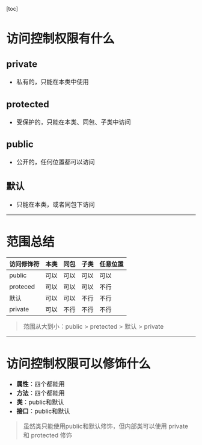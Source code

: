 [toc]
<font size=3>
# 访问控制权限有什么
## private
- 私有的，只能在本类中使用

## protected
- 受保护的，只能在本类、同包、子类中访问

## public
- 公开的，任何位置都可以访问

## 默认
- 只能在本类，或者同包下访问

---

# 范围总结

访问修饰符|本类|同包|子类|任意位置
---|---|---|---|---
public|可以|可以|可以|可以
proteced|可以|可以|可以|不行
默认|可以|可以|不行|不行
private|可以|不行|不行|不行

> 范围从大到小：public > pretected > 默认 > private
---

# 访问控制权限可以修饰什么
- **属性**：四个都能用
- **方法**：四个都能用
- **类**：public和默认
- **接口**：public和默认

> 虽然类只能使用public和默认修饰，但内部类可以使用 private 和 protected 修饰

</font>